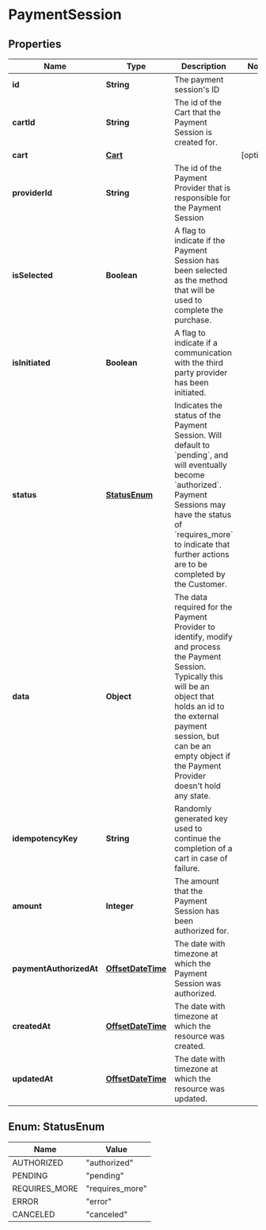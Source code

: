 # PaymentSession

## Properties
Name | Type | Description | Notes
------------ | ------------- | ------------- | -------------
**id** | **String** | The payment session&#x27;s ID | 
**cartId** | **String** | The id of the Cart that the Payment Session is created for. | 
**cart** | [**Cart**](Cart.md) |  |  [optional]
**providerId** | **String** | The id of the Payment Provider that is responsible for the Payment Session | 
**isSelected** | **Boolean** | A flag to indicate if the Payment Session has been selected as the method that will be used to complete the purchase. | 
**isInitiated** | **Boolean** | A flag to indicate if a communication with the third party provider has been initiated. | 
**status** | [**StatusEnum**](#StatusEnum) | Indicates the status of the Payment Session. Will default to &#x60;pending&#x60;, and will eventually become &#x60;authorized&#x60;. Payment Sessions may have the status of &#x60;requires_more&#x60; to indicate that further actions are to be completed by the Customer. | 
**data** | **Object** | The data required for the Payment Provider to identify, modify and process the Payment Session. Typically this will be an object that holds an id to the external payment session, but can be an empty object if the Payment Provider doesn&#x27;t hold any state. | 
**idempotencyKey** | **String** | Randomly generated key used to continue the completion of a cart in case of failure. | 
**amount** | **Integer** | The amount that the Payment Session has been authorized for. | 
**paymentAuthorizedAt** | [**OffsetDateTime**](OffsetDateTime.md) | The date with timezone at which the Payment Session was authorized. | 
**createdAt** | [**OffsetDateTime**](OffsetDateTime.md) | The date with timezone at which the resource was created. | 
**updatedAt** | [**OffsetDateTime**](OffsetDateTime.md) | The date with timezone at which the resource was updated. | 

<a name="StatusEnum"></a>
## Enum: StatusEnum
Name | Value
---- | -----
AUTHORIZED | &quot;authorized&quot;
PENDING | &quot;pending&quot;
REQUIRES_MORE | &quot;requires_more&quot;
ERROR | &quot;error&quot;
CANCELED | &quot;canceled&quot;
